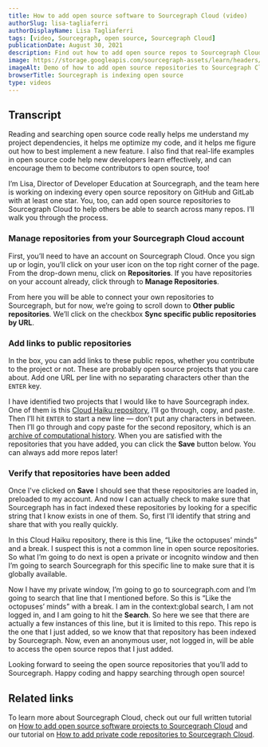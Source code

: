 ```yaml
---
title: How to add open source software to Sourcegraph Cloud (video)
authorSlug: lisa-tagliaferri
authorDisplayName: Lisa Tagliaferri
tags: [video, Sourcegraph, open source, Sourcegraph Cloud]
publicationDate: August 30, 2021
description: Find out how to add open source repos to Sourcegraph Cloud so you can search across all the code you care about.
image: https://storage.googleapis.com/sourcegraph-assets/learn/headers/install-sourcegraph-with-docker-screengrab.png
imageAlt: Demo of how to add open source repositories to Sourcegraph Cloud for indexing
browserTitle: Sourcegraph is indexing open source
type: videos
---
```


<EmbeddedYoutubeVideo id="_dGkagmwZqU" />

## Transcript

Reading and searching open source code really helps me understand my project dependencies, it helps me optimize my code, and it helps me figure out how to best implement a new feature. I also find that real-life examples in open source code help new developers learn effectively, and can encourage them to become contributors to open source, too!

I’m Lisa, Director of Developer Education at Sourcegraph, and the team here is working on indexing every open source repository on GitHub and GitLab with at least one star. You, too, can add open source repositories to Sourcegraph Cloud to help others be able to search across many repos. I’ll walk you through the process.

### Manage repositories from your Sourcegraph Cloud account

First, you’ll need to have an account on Sourcegraph Cloud. Once you sign up or login, you’ll click on your user icon on the top right corner of the page. From the drop-down menu, click on **Repositories**. If you have repositories on your account already, click through to **Manage Repositories**.

From here you will be able to connect your own repositories to Sourcegraph, but for now, we’re going to scroll down to **Other public repositories**. We’ll click on the checkbox **Sync specific public repositories by URL**. 

### Add links to public repositories

In the box, you can add links to these public repos, whether you contribute to the project or not. These are probably open source projects that you care about. Add one URL per line with no separating characters other than the `ENTER` key.

I have identified two projects that I would like to have Sourcegraph index. One of them is this [Cloud Haiku repository](https://github.com/do-community/cloud_haiku), I’ll go through, copy, and paste. Then I’ll hit `ENTER` to start a new line — don’t put any characters in between. Then I’ll go through and copy paste for the second repository, which is an [archive of computational history](https://github.com/dhmit/computation_hist). When you are satisfied with the repositories that you have added, you can click the **Save** button below. You can always add more repos later!

### Verify that repositories have been added

Once I've clicked on **Save** I should see that these repositories are loaded in, preloaded to my account. And now I can actually check to make sure that Sourcegraph has in fact indexed these repositories by looking for a specific string that I know exists in one of them. So, first I’ll identify that string and share that with you really quickly.

In this Cloud Haiku repository, there is this line, “Like the octopuses’ minds” and a break. I suspect this is not a common line in open source repositories. So what I’m going to do next is open a private or incognito window and then I’m going to search Sourcegraph for this specific line to make sure that it is globally available. 

Now I have my private window, I’m going to go to sourcegraph.com and I’m going to search that line that I mentioned before. So this is “Like the octopuses’ minds” with a break. I am in the context:global search, I am not logged in, and I am going to hit the **Search**. So here we see that there are actually a few instances of this line, but it is limited to this repo. This repo is the one that I just added, so we know that that repository has been indexed by Sourcegraph. Now, even an anonymous user, not logged in, will be able to access the open source repos that I just added. 

Looking forward to seeing the open source repositories that you’ll add to Sourcegraph. Happy coding and happy searching through open source!

## Related links

To learn more about Sourcegraph Cloud, check out our full written tutorial on [How to add open source software projects to Sourcegraph Cloud](https://learn.sourcegraph.com/how-to-add-open-source-software-projects-to-sourcegraph-cloud) and our tutorial on [How to add private code repositories to Sourcegraph Cloud](https://learn.sourcegraph.com/how-to-add-private-code-repositories-to-sourcegraph).
